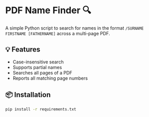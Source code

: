 # PDF Name Finder 🔍

A simple Python script to search for names in the format `/SURNAME FIRSTNAME [FATHERNAME]` across a multi-page PDF.

## 💡 Features
- Case-insensitive search
- Supports partial names
- Searches all pages of a PDF
- Reports all matching page numbers

## 📦 Installation

```bash
pip install -r requirements.txt
